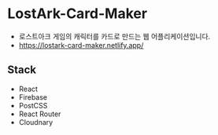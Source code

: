 # LostArk-Card-Maker

- 로스트아크 게임의 캐릭터를 카드로 만드는 웹 어플리케이션입니다.
- https://lostark-card-maker.netlify.app/

## Stack
- React
- Firebase
- PostCSS
- React Router
- Cloudnary